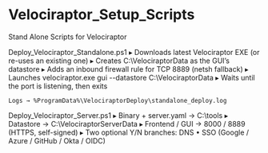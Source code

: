 # Velociraptor_Setup_Scripts
Stand Alone Scripts for Velociraptor

 Deploy_Velociraptor_Standalone.ps1
    ▸ Downloads latest Velociraptor EXE (or re-uses an existing one)
    ▸ Creates C:\VelociraptorData as the GUI’s datastore
    ▸ Adds an inbound firewall rule for TCP 8889 (netsh fallback)
    ▸ Launches   velociraptor.exe gui --datastore C:\VelociraptorData
    ▸ Waits until the port is listening, then exits

    Logs → %ProgramData%\VelociraptorDeploy\standalone_deploy.log

 Deploy_Velociraptor_Server.ps1
    ▸ Binary + server.yaml →  C:\tools
    ▸ Datastore           →  C:\VelociraptorServerData
    ▸ Frontend / GUI      →  8000 / 8889 (HTTPS, self-signed)
    ▸ Two optional Y/N branches:  DNS  •  SSO (Google / Azure / GitHub / Okta / OIDC)
